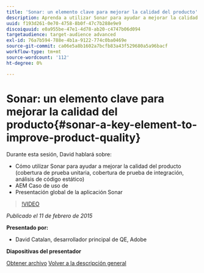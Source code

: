 ```yaml
---
title: 'Sonar: un elemento clave para mejorar la calidad del producto'
description: Aprenda a utilizar Sonar para ayudar a mejorar la calidad del producto, incluida la cobertura de pruebas unitarias, la cobertura de pruebas de integración y el análisis de código estático. AEM Además, obtenga información sobre el caso de uso de la aplicación Sonar y obtenga una presentación global de preguntas y respuestas de la aplicación Sonar.
uuid: f193d261-0e70-4758-8b0f-47c7b288e9e9
discoiquuid: e0a955be-47e1-4d78-ab20-c4747b06d094
targetaudience: target-audience advanced
exl-id: 76a7b594-788e-4b1a-9122-774c0ba0469e
source-git-commit: ca06e5a8b1602a7bcfb83a43f529680a5a96bacf
workflow-type: tm+mt
source-wordcount: '112'
ht-degree: 0%

---
```


# Sonar: un elemento clave para mejorar la calidad del producto{#sonar-a-key-element-to-improve-product-quality}

Durante esta sesión, David hablará sobre:

* Cómo utilizar Sonar para ayudar a mejorar la calidad del producto (cobertura de prueba unitaria, cobertura de prueba de integración, análisis de código estático)
* AEM Caso de uso de
* Presentación global de la aplicación Sonar

>[!VIDEO](https://video.tv.adobe.com/v/19379/?quality=9)

*Publicado el 11 de febrero de 2015*

**Presentado por:**

* David Catalan, desarrollador principal de QE, Adobe

**Diapositivas del presentador**

[Obtener archivo](assets/cq-gems-on-aem-sonarqube-2015-02.pdf)
[Volver a la descripción general](https://helpx.adobe.com/experience-manager/kt/eseminars/gems/aem-index.html)
